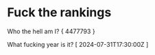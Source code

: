 # Fuck the rankings

Who the hell am I?
{ 4477793 }

What fucking year is it?
[ 2024-07-31T17:30:00Z ]
